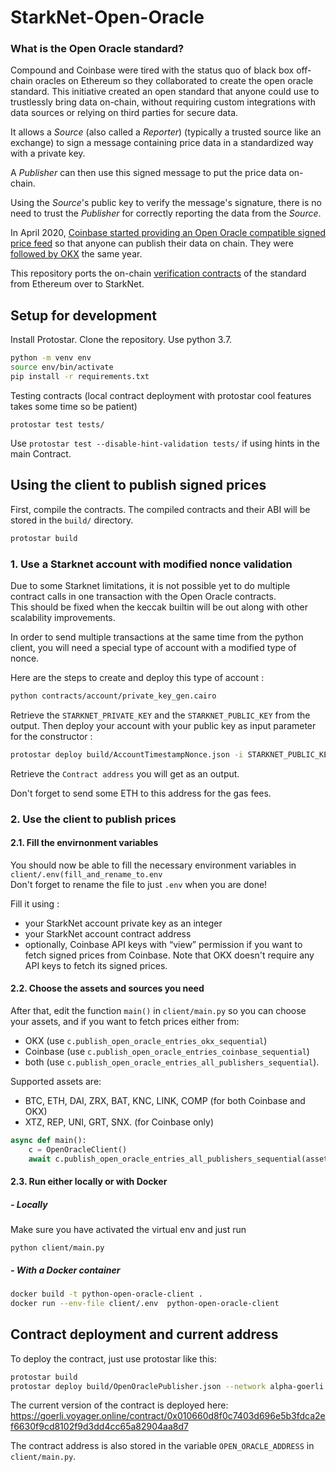 # StarkNet-Open-Oracle

### What is the Open Oracle standard?
Compound and Coinbase were tired with the status quo of black box off-chain oracles on Ethereum so they collaborated to create the open oracle standard. This initiative created an open standard that anyone could use to trustlessly bring data on-chain, without requiring custom integrations with data sources or relying on third parties for secure data.

It allows a *Source* (also called a *Reporter*) (typically a trusted source like an exchange) to sign a message containing price data in a standardized way with a private key.

A *Publisher* can then use this signed message to put the price data on-chain.

Using the *Source*'s public key to verify the message's signature, there is no need to trust the *Publisher* for correctly reporting the data from the *Source*.


In April 2020, [Coinbase started providing an Open Oracle compatible signed price feed](https://blog.coinbase.com/introducing-the-coinbase-price-oracle-6d1ee22c7068) so that anyone can publish their data on chain.
They were [followed by OKX](https://www.okx.com/academy/en/okex-enhances-support-for-defi-growth-with-its-secure-price-feed-okex-oracle) the same year.


This repository ports the on-chain [verification contracts](https://github.com/compound-finance/open-oracle/blob/0e148fdb0e8cbe4d412548490609679621ab2325/contracts/OpenOracleData.sol#L40-L43) of the standard from Ethereum over to StarkNet.


## Setup for development  
Install Protostar. Clone the repository. Use python 3.7.

```bash
python -m venv env
source env/bin/activate
pip install -r requirements.txt
```

Testing contracts (local contract deployment with protostar cool features takes some time so be patient)

```
protostar test tests/
```

Use `protostar test --disable-hint-validation tests/` if using hints in the main Contract.

## Using the client to publish signed prices  

First, compile the contracts. The compiled contracts and their ABI will be stored in the  `build/` directory. 

```bash
protostar build
```

### 1. Use a Starknet account with modified nonce validation 

Due to some Starknet limitations, it is not possible yet to do multiple contract calls in one transaction with the Open Oracle contracts.  
This should be fixed when the keccak builtin will be out along with other scalability improvements.  

In order to send multiple transactions at the same time from the python client, you will need a special type of account with a modified type of nonce.


Here are the steps to create and deploy this type of account : 

```bash 
python contracts/account/private_key_gen.cairo
```

Retrieve the `STARKNET_PRIVATE_KEY` and the `STARKNET_PUBLIC_KEY` from the output.
Then deploy your account with your public key as input parameter for the constructor : 

```bash
protostar deploy build/AccountTimestampNonce.json -i STARKNET_PUBLIC_KEY --network alpha-goerli
```

Retrieve the `Contract address` you will get as an output. 

Don't forget to send some ETH to this address for the gas fees. 

### 2. Use the client to publish prices 

#### 2.1. Fill the envirnonment variables 
You should now be able to fill the necessary environment variables in `client/.env(fill_and_rename_to.env`  
Don't forget to rename the file to just  `.env` when you are done!  

Fill it using : 

- your StarkNet account private key as an integer
- your StarkNet account contract address
- optionally, Coinbase API keys with “view” permission if you want to fetch signed prices from Coinbase.
Note that OKX doesn't require any API keys to fetch its signed prices.

#### 2.2. Choose the assets and sources you need 

After that, edit the function `main()` in `client/main.py` so you can choose your assets, and if you want to fetch prices either from:
- OKX (use `c.publish_open_oracle_entries_okx_sequential`)
- Coinbase (use `c.publish_open_oracle_entries_coinbase_sequential`)
- both (use `c.publish_open_oracle_entries_all_publishers_sequential`).

Supported assets are:
- BTC, ETH, DAI, ZRX, BAT, KNC, LINK, COMP (for both Coinbase and OKX)
- XTZ, REP, UNI, GRT, SNX. (for Coinbase only)

```python
async def main():
    c = OpenOracleClient()
    await c.publish_open_oracle_entries_all_publishers_sequential(assets=['btc', 'eth'])
```

#### 2.3. Run either locally or with Docker  

##### - Locally
Make sure you have activated the virtual env and just run 
```
python client/main.py
```


##### - With a Docker container

```bash
docker build -t python-open-oracle-client .
docker run --env-file client/.env  python-open-oracle-client
```

## Contract deployment and current address

To deploy the contract, just use protostar like this:

```bash
protostar build
protostar deploy build/OpenOraclePublisher.json --network alpha-goerli
```

The current version of the contract is deployed here: https://goerli.voyager.online/contract/0x010660d8f0c7403d696e5b3fdca2ef6630f9cd8102f9d3dd4cc65a82904aa8d7

The contract address is also stored in the variable `OPEN_ORACLE_ADDRESS` in `client/main.py`.
